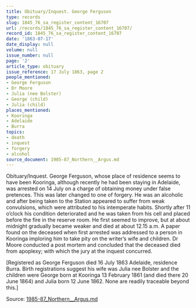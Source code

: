 ```yaml
---
title: Obituary/Inquest. George Ferguson
type: records
slug: 1845_76_sa_register_content_16707
url: /records/1845_76_sa_register_content_16707/
record_id: 1845_76_sa_register_content_16707
date: '1863-07-17'
date_display: null
volume: null
issue_number: null
page: '2'
article_type: obituary
issue_reference: 17 July 1863, page 2
people_mentioned:
- George Ferguson
- Dr Moore
- Julia (nee Bolster)
- George (child)
- Julia (child)
places_mentioned:
- Kooringa
- Adelaide
- Burra
topics:
- death
- inquest
- forgery
- alcohol
source_document: 1985-87_Northern__Argus.md
---
```


Obituary/Inquest.  George Ferguson, whose place of residence seems to have been Kooringa, although recently he had been staying in Adelaide, was arrested on 14 July on a charge of obtaining money under false pretences.  This was later changed to one of forgery.  He was an alcoholic and after being taken to the Station appeared to suffer from weak convulsions, which were attributed to his intemperate habits.  Shortly after 11 o’clock his condition deteriorated and he was taken from his cell and placed before the fire in the reserve room.  He first seemed to improve, but at about midnight gradually became weaker and died at about 12.15 a.m.  A paper found on the deceased when first arrested was addressed to a person in Kooringa imploring him to take pity on the writer’s wife and children.  Dr Moore conducted a post mortem and concluded that the deceased died from apoplexy; with which the jury at the inquest concurred.

[Registered as George Ferguson died 16 July 1863 Adelaide, residence Burra.  Birth registrations suggest his wife was Julia nee Bolster and the children were George born at Kooringa 13 February 1861 (and died there 20 June 1864) and Julia born 12 June 1862.  None are readily traceable beyond this.]

Source: [1985-87_Northern__Argus.md](/downloads/markdown/1985-87_Northern__Argus.md)
